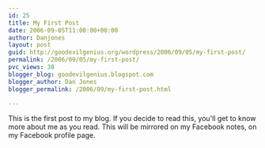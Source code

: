 ```yaml
---
id: 25
title: My First Post
date: 2006-09-05T11:00:00+00:00
author: Danjones
layout: post
guid: http://goodevilgenius.org/wordpress/2006/09/05/my-first-post/
permalink: /2006/09/05/my-first-post/
pvc_views: 38
blogger_blog: goodevilgenius.blogspot.com
blogger_author: Dan Jones
blogger_permalink: /2006/09/my-first-post.html

---
```

This is the first post to my blog. If you decide to read this, you'll get to know more about me as you read. This will be mirrored on my Facebook notes, on my Facebook profile page.
